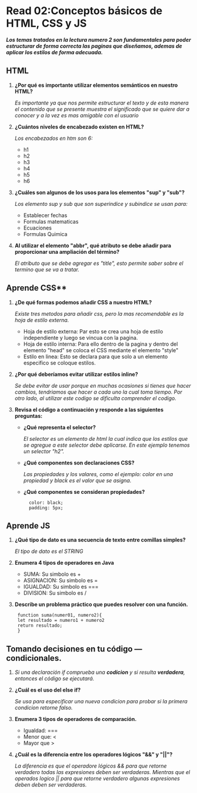 # Read 02:Conceptos básicos de HTML, CSS y JS
***Los temas tratados en la lectura numero 2 son fundamentales para poder estructurar de forma correcta las paginas que diseñamos, ademas de aplicar los estilos de forma adecuada.***

## **HTML**
1. **¿Por qué es importante utilizar elementos semánticos en nuestro HTML?**

    _Es importante ya que nos permite estructurar el texto y de esta manera el contenido que se presente muestra el significado que se quiere dar a conocer y a la vez es mas amigable con el usuario_
2. **¿Cuántos niveles de encabezado existen en HTML?**

     _Los encabezados en htm son 6:_
     + h1
     + h2
     + h3
     + h4
     + h5
     + h6
3. **¿Cuáles son algunos de los usos para los elementos "sup" y "sub"?**

    _Los elemento sup y sub que son superindice y subindice se usan para:_
     + Establecer fechas
     + Formulas matematicas
     + Ecuaciones
     + Formulas Quimica
4. **Al utilizar el elemento "abbr", qué atributo se debe añadir para proporcionar una ampliación del término?**

     _El atributo que se debe agregar es "title", esto permite saber sobre el termino que se va a tratar._

## Aprende CSS**
1. **¿De qué formas podemos añadir CSS a nuestro HTML?**

    _Existe tres metodos para añadir css, pero la mas recomendable es la hoja de estilo externa._
    + Hoja de estilo externa: Par esto se crea una hoja de estilo independiente y luego se vincua con la pagina.
    + Hoja de estilo interna: Para ello dentro de la pagina y dentro del elemento "head" se coloca el CSS mediante el elemento "style"
    + Estilo en linea: Esto se declara para que solo a un elemento especifico se coloque estilos.
2. **¿Por qué deberíamos evitar utilizar estilos inline?**

    _Se debe evitar de usar porque en muchas ocasiones si tienes que hacer cambios, tendriamos que hacer a cada uno la cual toma tiempo. Por otro lado, al utilizar este codigo se dificulta comprender el codigo._

3. **Revisa el código a continuación y responde a las siguientes preguntas:**
    + **¿Qué representa el selector?**

        _El selector es un elemento de html la cual indica que los estilos que se agregue a este selector debe aplicarse. En este ejemplo tenemos un selector "h2"._ 
    + **¿Qué componentes son declaraciones CSS?**

        _Las propiedades y los valares, como el ejemplo: color en una propiedad y black es el valor que se asigna._
    + **¿Qué componentes se consideran propiedades?**

            color: black;
            padding: 5px;
## **Aprende JS**
1. **¿Qué tipo de dato es una secuencia de texto entre comillas simples?**

    _El tipo de dato es el STRING_
2. **Enumera 4 tipos de operadores en Java**
    + SUMA: Su simbolo es +
    + ASIGNACION: Su simbolo es =
    + IGUALDAD: Su simbolo es ===
    + DIVISION: Su simbolo es /
3. **Describe un problema práctico que puedes resolver con una función.**

        function suma(numer01, numero2){
        let resultado = numero1 + numero2
        return resultado;
        }

## **Tomando decisiones en tu código — condicionales.**
1. _Si una declaración if comprueba una **codicion** y si resulta **verdadera**, entonces el código se ejecutará._

2. **¿Cuál es el uso del else if?**

    _Se usa para especificar una nueva condicion para probar si la primera condicion retorne falso._

3. **Enumera 3 tipos de operadores de comparación.**
    + Igualdad: ===
    + Menor que: <
    + Mayor que >
4. **¿Cuál es la diferencia entre los operadores lógicos "&&" y "||"?**

    _La diferencia es que el operadore lógicos && para que retorne verdadero todas las expresiones deben ser verdaderas._
    _Mientras que el operados logico || para que retorne verdadero algunas expresiones deben deben ser verdaderas._